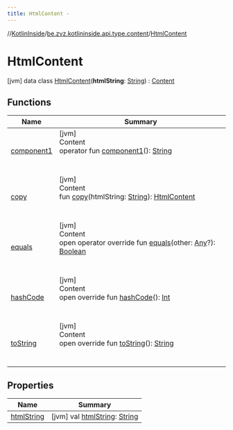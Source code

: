 ```yaml
---
title: HtmlContent -
---
```

//[KotlinInside](../../index.md)/[be.zvz.kotlininside.api.type.content](../index.md)/[HtmlContent](index.md)



# HtmlContent  
 [jvm] data class [HtmlContent](index.md)(**htmlString**: [String](https://kotlinlang.org/api/latest/jvm/stdlib/kotlin/-string/index.html)) : [Content](../-content/index.md)   


## Functions  
  
|  Name|  Summary| 
|---|---|
| <a name="be.zvz.kotlininside.api.type.content/HtmlContent/component1/#/PointingToDeclaration/"></a>[component1](component1.md)| <a name="be.zvz.kotlininside.api.type.content/HtmlContent/component1/#/PointingToDeclaration/"></a>[jvm]  <br>Content  <br>operator fun [component1](component1.md)(): [String](https://kotlinlang.org/api/latest/jvm/stdlib/kotlin/-string/index.html)  <br><br><br>
| <a name="be.zvz.kotlininside.api.type.content/HtmlContent/copy/#kotlin.String/PointingToDeclaration/"></a>[copy](copy.md)| <a name="be.zvz.kotlininside.api.type.content/HtmlContent/copy/#kotlin.String/PointingToDeclaration/"></a>[jvm]  <br>Content  <br>fun [copy](copy.md)(htmlString: [String](https://kotlinlang.org/api/latest/jvm/stdlib/kotlin/-string/index.html)): [HtmlContent](index.md)  <br><br><br>
| <a name="kotlin/Any/equals/#kotlin.Any?/PointingToDeclaration/"></a>[equals](../../be.zvz.kotlininside.utils/-string-util/-companion/index.md#%5Bkotlin%2FAny%2Fequals%2F%23kotlin.Any%3F%2FPointingToDeclaration%2F%5D%2FFunctions%2F49489957)| <a name="kotlin/Any/equals/#kotlin.Any?/PointingToDeclaration/"></a>[jvm]  <br>Content  <br>open operator override fun [equals](../../be.zvz.kotlininside.utils/-string-util/-companion/index.md#%5Bkotlin%2FAny%2Fequals%2F%23kotlin.Any%3F%2FPointingToDeclaration%2F%5D%2FFunctions%2F49489957)(other: [Any](https://kotlinlang.org/api/latest/jvm/stdlib/kotlin/-any/index.html)?): [Boolean](https://kotlinlang.org/api/latest/jvm/stdlib/kotlin/-boolean/index.html)  <br><br><br>
| <a name="kotlin/Any/hashCode/#/PointingToDeclaration/"></a>[hashCode](../../be.zvz.kotlininside.utils/-string-util/-companion/index.md#%5Bkotlin%2FAny%2FhashCode%2F%23%2FPointingToDeclaration%2F%5D%2FFunctions%2F49489957)| <a name="kotlin/Any/hashCode/#/PointingToDeclaration/"></a>[jvm]  <br>Content  <br>open override fun [hashCode](../../be.zvz.kotlininside.utils/-string-util/-companion/index.md#%5Bkotlin%2FAny%2FhashCode%2F%23%2FPointingToDeclaration%2F%5D%2FFunctions%2F49489957)(): [Int](https://kotlinlang.org/api/latest/jvm/stdlib/kotlin/-int/index.html)  <br><br><br>
| <a name="kotlin/Any/toString/#/PointingToDeclaration/"></a>[toString](../../be.zvz.kotlininside.utils/-string-util/-companion/index.md#%5Bkotlin%2FAny%2FtoString%2F%23%2FPointingToDeclaration%2F%5D%2FFunctions%2F49489957)| <a name="kotlin/Any/toString/#/PointingToDeclaration/"></a>[jvm]  <br>Content  <br>open override fun [toString](../../be.zvz.kotlininside.utils/-string-util/-companion/index.md#%5Bkotlin%2FAny%2FtoString%2F%23%2FPointingToDeclaration%2F%5D%2FFunctions%2F49489957)(): [String](https://kotlinlang.org/api/latest/jvm/stdlib/kotlin/-string/index.html)  <br><br><br>


## Properties  
  
|  Name|  Summary| 
|---|---|
| <a name="be.zvz.kotlininside.api.type.content/HtmlContent/htmlString/#/PointingToDeclaration/"></a>[htmlString](html-string.md)| <a name="be.zvz.kotlininside.api.type.content/HtmlContent/htmlString/#/PointingToDeclaration/"></a> [jvm] val [htmlString](html-string.md): [String](https://kotlinlang.org/api/latest/jvm/stdlib/kotlin/-string/index.html)   <br>

